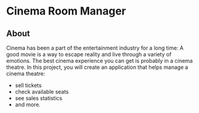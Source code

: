 # **Cinema Room Manager**

## About
Cinema has been a part of the entertainment industry for a long time: 
A good movie is a way to escape reality and live through a variety of emotions. The best cinema experience you can get is probably in a cinema theatre. In this project, you will create an application that helps manage a cinema theatre: 
   - sell tickets
   - check available seats
   - see sales statistics 
   - and more.
